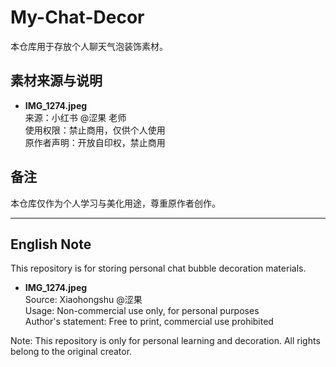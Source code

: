 # My-Chat-Decor

本仓库用于存放个人聊天气泡装饰素材。

## 素材来源与说明
- **IMG_1274.jpeg**  
  来源：小红书 @涩果 老师  
  使用权限：禁止商用，仅供个人使用  
  原作者声明：开放自印权，禁止商用  

## 备注
本仓库仅作为个人学习与美化用途，尊重原作者创作。

---

## English Note
This repository is for storing personal chat bubble decoration materials.

- **IMG_1274.jpeg**  
  Source: Xiaohongshu @涩果  
  Usage: Non-commercial use only, for personal purposes  
  Author's statement: Free to print, commercial use prohibited  

Note: This repository is only for personal learning and decoration. All rights belong to the original creator.
